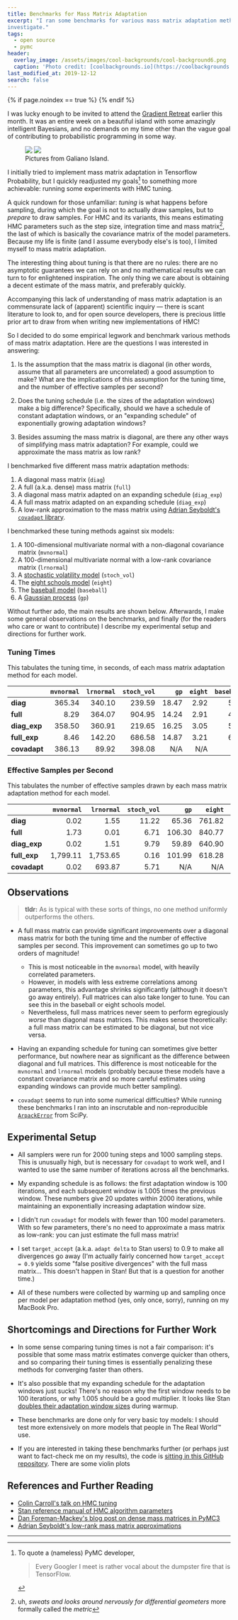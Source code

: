 ```yaml
---
title: Benchmarks for Mass Matrix Adaptation
excerpt: "I ran some benchmarks for various mass matrix adaptation methods and
investigate."
tags:
  - open source
  - pymc
header:
  overlay_image: /assets/images/cool-backgrounds/cool-background6.png
  caption: 'Photo credit: [coolbackgrounds.io](https://coolbackgrounds.io/)'
last_modified_at: 2019-12-12
search: false
---
```


{% if page.noindex == true %}
  <meta name="robots" content="noindex">
{% endif %}

I was lucky enough to be invited to attend the [Gradient
Retreat](https://gradientretreat.com/) earlier this month. It was an entire week
on a beautiful island with some amazingly intelligent Bayesians, and no demands
on my time other than the vague goal of contributing to probabilistic
programming in some way.

<figure class="half">
    <a href="/assets/images/galiano.jpg"><img src="/assets/images/galiano.jpg"></a>
    <a href="/assets/images/galiano2.jpg"><img src="/assets/images/galiano2.jpg"></a>
    <figcaption>Pictures from Galiano Island.</figcaption>
</figure>

I initially tried to implement mass matrix adaptation in Tensorflow Probability,
but I quickly readjusted my goals[^1] to something more achievable: running some
experiments with HMC tuning.

A quick rundown for those unfamiliar: _tuning_ is what happens before sampling,
during which the goal is not to actually draw samples, but to _prepare_ to draw
samples. For HMC and its variants, this means estimating HMC parameters such as
the step size, integration time and mass matrix[^2], the last of which is
basically the covariance matrix of the model parameters. Because my life is
finite (and I assume everybody else's is too), I limited myself to mass matrix
adaptation.

The interesting thing about tuning is that there are no rules: there are no
asymptotic guarantees we can rely on and no mathematical results we can turn to
for enlightened inspiration. The only thing we care about is obtaining a decent
estimate of the mass matrix, and preferably quickly.

Accompanying this lack of understanding of mass matrix adaptation is an
commensurate lack of (apparent) scientific inquiry — there is scant literature
to look to, and for open source developers, there is precious little prior art
to draw from when writing new implementations of HMC!

So I decided to do some empirical legwork and benchmark various methods of mass
matrix adaptation. Here are the questions I was interested in answering:

1. Is the assumption that the mass matrix is diagonal (in other words, assume
   that all parameters are uncorrelated) a good assumption to make?  What are
   the implications of this assumption for the tuning time, and the number of
   effective samples per second?

1. Does the tuning schedule (i.e. the sizes of the adaptation windows) make a
   big difference? Specifically, should we have a schedule of constant
   adaptation windows, or an "expanding schedule" of exponentially growing
   adaptation windows?

1. Besides assuming the mass matrix is diagonal, are there any other ways of
   simplifying mass matrix adaptation? For example, could we approximate the
   mass matrix as low rank?

I benchmarked five different mass matrix adaptation methods:

  1. A diagonal mass matrix (`diag`)
  1. A full (a.k.a. dense) mass matrix (`full`)
  1. A diagonal mass matrix adapted on an expanding schedule (`diag_exp`)
  1. A full mass matrix adapted on an expanding schedule (`diag_exp`)
  1. A low-rank approximation to the mass matrix using [Adrian Seyboldt's `covadapt` library](https://github.com/aseyboldt/covadapt).

I benchmarked these tuning methods against six models:

  1. A 100-dimensional multivariate normal with a non-diagonal covariance matrix (`mvnormal`)
  1. A 100-dimensional multivariate normal with a low-rank covariance matrix (`lrnormal`)
  1. A [stochastic volatility model](https://docs.pymc.io/notebooks/stochastic_volatility.html) (`stoch_vol`)
  1. The [eight schools model](https://docs.pymc.io/notebooks/Diagnosing_biased_Inference_with_Divergences.html#The-Eight-Schools-Model) (`eight`)
  1. The [baseball model](https://docs.pymc.io/notebooks/hierarchical_partial_pooling.html) (`baseball`)
  1. A [Gaussian process](https://docs.pymc.io/notebooks/GP-SparseApprox.html#Examples) (`gp`)

Without further ado, the main results are shown below. Afterwards, I make some
general observations on the benchmarks, and finally (for the readers who care or
want to contribute) I describe my experimental setup and directions for further
work.

### Tuning Times

This tabulates the tuning time, in seconds, of each mass matrix adaptation
method for each model.

|            |**`mvnormal`**|**`lrnormal`**|**`stoch_vol`**|**`gp`**|**`eight`**|**`baseball`**
|:-----------|-------------:|-------------:|--------------:|-------:|----------:|------------:|
|**diag**    |        365.34|        340.10|         239.59|   18.47|       2.92|         5.32|
|**full**    |          8.29|        364.07|         904.95|   14.24|       2.91|         4.93|
|**diag_exp**|        358.50|        360.91|         219.65|   16.25|       3.05|         5.08|
|**full_exp**|          8.46|        142.20|         686.58|   14.87|       3.21|         6.04|
|**covadapt**|        386.13|         89.92|         398.08|     N/A|        N/A|          N/A|

### Effective Samples per Second

This tabulates the number of effective samples drawn by each mass matrix
adaptation method for each model.

|            |**`mvnormal`**|**`lrnormal`**|**`stoch_vol`**|**`gp`**|**`eight`**|**`baseball`**
|:-----------|-------------:|-------------:|--------------:|-------:|----------:|------------:|
|**diag**    |          0.02|          1.55|          11.22|   65.36|     761.82|       455.23|
|**full**    |          1.73|          0.01|           6.71|  106.30|     840.77|       495.93|
|**diag_exp**|          0.02|          1.51|           9.79|   59.89|     640.90|       336.71|
|**full_exp**|      1,799.11|      1,753.65|           0.16|  101.99|     618.28|       360.14|
|**covadapt**|          0.02|        693.87|           5.71|     N/A|        N/A|          N/A|

## Observations

> **tldr:** As is typical with these sorts of things, no one method uniformly
> outperforms the others.

- A full mass matrix can provide significant improvements over a diagonal mass
  matrix for both the tuning time and the number of effective samples per
  second. This improvement can sometimes go up to two orders of magnitude!
  - This is most noticeable in the `mvnormal` model, with heavily correlated
    parameters.
  - However, in models with less extreme correlations among parameters, this
    advantage shrinks significantly (although it doesn't go away entirely).
    Full matrices can also take longer to tune. You can see this in the baseball
    or eight schools model.
  - Nevertheless, full mass matrices never seem to perform egregiously _worse_
    than diagonal mass matrices. This makes sense theoretically: a full mass
    matrix can be estimated to be diagonal, but not vice versa.

- Having an expanding schedule for tuning can sometimes give better performance,
  but nowhere near as significant as the difference between diagonal and full
  matrices. This difference is most noticeable for the `mvnormal` and `lrnormal`
  models (probably because these models have a constant covariance matrix and so
  more careful estimates using expanding windows can provide much better
  sampling).

- `covadapt` seems to run into some numerical difficulties? While running these
  benchmarks I ran into an inscrutable and non-reproducible
  [`ArpackError`](https://stackoverflow.com/q/18436667) from SciPy.

## Experimental Setup

- All samplers were run for 2000 tuning steps and 1000 sampling steps. This is
  unusually high, but is necessary for `covadapt` to work well, and I wanted to
  use the same number of iterations across all the benchmarks.

- My expanding schedule is as follows: the first adaptation window is 100
  iterations, and each subsequent window is 1.005 times the previous window.
  These numbers give 20 updates within 2000 iterations, while maintaining an
  exponentially increasing adaptation window size.

- I didn't run `covadapt` for models with fewer than 100 model parameters.
  With so few parameters, there's no need to approximate a mass matrix as
  low-rank: you can just estimate the full mass matrix!

- I set `target_accept` (a.k.a. `adapt delta` to Stan users) to 0.9 to make all
  divergences go away (I'm actually fairly concerned how `target_accept = 0.9`
  yields some "false positive divergences" with the full mass matrix... This
  doesn't happen in Stan! But that is a question for another time.)

- All of these numbers were collected by warming up and sampling once per model
  per adaptation method (yes, only once, sorry), running on my MacBook Pro.

## Shortcomings and Directions for Further Work

- In some sense comparing tuning times is not a fair comparison: it's possible
  that some mass matrix estimates converge quicker than others, and so comparing
  their tuning times is essentially penalizing these methods for converging
  faster than others.

- It's also possible that my expanding schedule for the adaptation windows just
  sucks! There's no reason why the first window needs to be 100 iterations, or
  why 1.005 should be a good multiplier. It looks like Stan [doubles their
  adaptation window
  sizes](https://github.com/stan-dev/stan/blob/736311d88e99b997f5b902409752fb29d6ec0def/src/stan/mcmc/windowed_adaptation.hpp#L95)
  during warmup.

- These benchmarks are done only for very basic toy models: I should test more
  extensively on more models that people in The Real World™ use.

- If you are interested in taking these benchmarks further (or perhaps just want
  to fact-check me on my results), the code is [sitting in this GitHub
  repository](https://github.com/eigenfoo/mass-matrix-benchmarks). There are
  some violin plots

## References and Further Reading

- [Colin Carroll's talk on HMC
  tuning](https://colcarroll.github.io/hmc_tuning_talk/)
- [Stan reference manual of HMC algorithm
  parameters](https://mc-stan.org/docs/2_20/reference-manual/hmc-algorithm-parameters.html)
- [Dan Foreman-Mackey's blog post on dense mass matrices in
  PyMC3](https://dfm.io/posts/pymc3-mass-matrix/)
- [Adrian Seyboldt's low-rank mass matrix
  approximations](https://github.com/aseyboldt/covadapt)

---

[^1]: To quote a (nameless) PyMC developer,
      > Every Googler I meet is rather vocal about the dumpster fire that is
      > TensorFlow.

[^2]: uh, _*sweats and looks around nervously for differential geometers*_
      more formally called the _metric_
